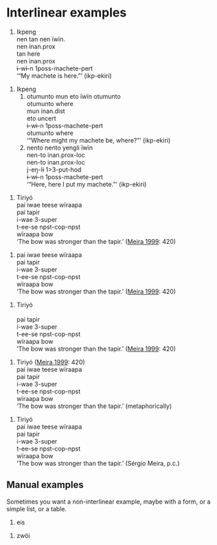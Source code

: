 
# Interlinear examples


<ol class="example">
<li class=example id ="ekiri-13">
  <div class="interlinear-wrapper">
    <div class="preamble"> Ikpeng  </div>
        <div class="text">nen tan nen ïwïn.</div>
        <div class="interlinear">
          <span class="obj">nen</span>
          <span class="gls"><span class="gloss">inan<span class="tooltiptext gloss-inan" ></span></span>.<span class="gloss">prox<span class="tooltiptext gloss-prox" ></span></span></span>
        </div>
        <div class="interlinear">
          <span class="obj">tan</span>
          <span class="gls">here</span>
        </div>
        <div class="interlinear">
          <span class="obj">nen</span>
          <span class="gls"><span class="gloss">inan<span class="tooltiptext gloss-inan" ></span></span>.<span class="gloss">prox<span class="tooltiptext gloss-prox" ></span></span></span>
        </div>
        <div class="interlinear">
          <span class="obj">ɨ-wɨ-n</span>
          <span class="gls"><span class="gloss">1<span class="tooltiptext gloss-1" ></span></span><span class="gloss">poss<span class="tooltiptext gloss-poss" ></span></span>-machete-<span class="gloss">pert<span class="tooltiptext gloss-pert" ></span></span></span>
        </div>
    <div class="ftr">‘“My machete is here.”’ (ikp-ekiri) </div>
  </div>
</li>
</ol>




<ol class="example">
    <li class="example" id="machete">
    <div class="preamble"> Ikpeng </div>
        <ol class="subexample">
                    <li class=subexample id ="machete">
  <div class="interlinear-wrapper">
    <div class="preamble">   </div>
        <div class="text">otumunto mun eto ïwïn otumunto</div>
        <div class="interlinear">
          <span class="obj">otumunto</span>
          <span class="gls">where</span>
        </div>
        <div class="interlinear">
          <span class="obj">mun</span>
          <span class="gls"><span class="gloss">inan<span class="tooltiptext gloss-inan" ></span></span>.<span class="gloss">dist<span class="tooltiptext gloss-dist" ></span></span></span>
        </div>
        <div class="interlinear">
          <span class="obj">eto</span>
          <span class="gls"><span class="gloss">uncert<span class="tooltiptext gloss-uncert" ></span></span></span>
        </div>
        <div class="interlinear">
          <span class="obj">ɨ-wɨ-n</span>
          <span class="gls"><span class="gloss">1<span class="tooltiptext gloss-1" ></span></span><span class="gloss">poss<span class="tooltiptext gloss-poss" ></span></span>-machete-<span class="gloss">pert<span class="tooltiptext gloss-pert" ></span></span></span>
        </div>
        <div class="interlinear">
          <span class="obj">otumunto</span>
          <span class="gls">where</span>
        </div>
    <div class="ftr">‘“Where might my machete be, where?”’ (ikp-ekiri) </div>
  </div>
</li>
                    <li class=subexample id ="machete">
  <div class="interlinear-wrapper">
    <div class="preamble">   </div>
        <div class="text">nento nento yengli ïwïn</div>
        <div class="interlinear">
          <span class="obj">nen-to</span>
          <span class="gls"><span class="gloss">inan<span class="tooltiptext gloss-inan" ></span></span>.<span class="gloss">prox<span class="tooltiptext gloss-prox" ></span></span>-<span class="gloss">loc<span class="tooltiptext gloss-loc" ></span></span></span>
        </div>
        <div class="interlinear">
          <span class="obj">nen-to</span>
          <span class="gls"><span class="gloss">inan<span class="tooltiptext gloss-inan" ></span></span>.<span class="gloss">prox<span class="tooltiptext gloss-prox" ></span></span>-<span class="gloss">loc<span class="tooltiptext gloss-loc" ></span></span></span>
        </div>
        <div class="interlinear">
          <span class="obj">j-eŋ-lɨ</span>
          <span class="gls"><span class="gloss">1<span class="tooltiptext gloss-1" ></span></span>><span class="gloss">3<span class="tooltiptext gloss-3" ></span></span>-put-<span class="gloss">hod<span class="tooltiptext gloss-hod" ></span></span></span>
        </div>
        <div class="interlinear">
          <span class="obj">ɨ-wɨ-n</span>
          <span class="gls"><span class="gloss">1<span class="tooltiptext gloss-1" ></span></span><span class="gloss">poss<span class="tooltiptext gloss-poss" ></span></span>-machete-<span class="gloss">pert<span class="tooltiptext gloss-pert" ></span></span></span>
        </div>
    <div class="ftr">‘“Here, here I put my machete.”’ (ikp-ekiri) </div>
  </div>
</li>
        </ol>
    </li>
</ol>




<ol class="example">
<li class=example id ="tri-1">
  <div class="interlinear-wrapper">
    <div class="preamble"> Tiriyó  </div>
        <div class="text">pai iwae teese wïraapa</div>
        <div class="interlinear">
          <span class="obj">pai</span>
          <span class="gls">tapir</span>
        </div>
        <div class="interlinear">
          <span class="obj">i-wae</span>
          <span class="gls"><span class="gloss">3<span class="tooltiptext gloss-3" ></span></span>-super</span>
        </div>
        <div class="interlinear">
          <span class="obj">t-ee-se</span>
          <span class="gls"><span class="gloss">npst<span class="tooltiptext gloss-npst" ></span></span>-<span class="gloss">cop<span class="tooltiptext gloss-cop" ></span></span>-<span class="gloss">npst<span class="tooltiptext gloss-npst" ></span></span></span>
        </div>
        <div class="interlinear">
          <span class="obj">wïraapa</span>
          <span class="gls">bow</span>
        </div>
    <div class="ftr">‘The bow was stronger than the tapir.’ (<a href='site:references/#source-triomeira1999'>Meira 1999</a>: 420) </div>
  </div>
</li>
</ol>




<ol class="example">
<li class=example id ="tri-1">
  <div class="interlinear-wrapper">
    <div class="preamble">   </div>
        <div class="text">pai iwae teese wïraapa</div>
        <div class="interlinear">
          <span class="obj">pai</span>
          <span class="gls">tapir</span>
        </div>
        <div class="interlinear">
          <span class="obj">i-wae</span>
          <span class="gls"><span class="gloss">3<span class="tooltiptext gloss-3" ></span></span>-super</span>
        </div>
        <div class="interlinear">
          <span class="obj">t-ee-se</span>
          <span class="gls"><span class="gloss">npst<span class="tooltiptext gloss-npst" ></span></span>-<span class="gloss">cop<span class="tooltiptext gloss-cop" ></span></span>-<span class="gloss">npst<span class="tooltiptext gloss-npst" ></span></span></span>
        </div>
        <div class="interlinear">
          <span class="obj">wïraapa</span>
          <span class="gls">bow</span>
        </div>
    <div class="ftr">‘The bow was stronger than the tapir.’ (<a href='site:references/#source-triomeira1999'>Meira 1999</a>: 420) </div>
  </div>
</li>
</ol>




<ol class="example">
<li class=example id ="tri-1">
  <div class="interlinear-wrapper">
    <div class="preamble"> Tiriyó  </div>
         
        <div class="interlinear">
          <span class="obj">pai</span>
          <span class="gls">tapir</span>
        </div>
        <div class="interlinear">
          <span class="obj">i-wae</span>
          <span class="gls"><span class="gloss">3<span class="tooltiptext gloss-3" ></span></span>-super</span>
        </div>
        <div class="interlinear">
          <span class="obj">t-ee-se</span>
          <span class="gls"><span class="gloss">npst<span class="tooltiptext gloss-npst" ></span></span>-<span class="gloss">cop<span class="tooltiptext gloss-cop" ></span></span>-<span class="gloss">npst<span class="tooltiptext gloss-npst" ></span></span></span>
        </div>
        <div class="interlinear">
          <span class="obj">wïraapa</span>
          <span class="gls">bow</span>
        </div>
    <div class="ftr">‘The bow was stronger than the tapir.’ (<a href='site:references/#source-triomeira1999'>Meira 1999</a>: 420) </div>
  </div>
</li>
</ol>




<ol class="example">
<li class=example id ="tri-1">
  <div class="interlinear-wrapper">
    <div class="preamble"> Tiriyó (<a href='site:references/#source-triomeira1999'>Meira 1999</a>: 420) </div>
        <div class="text">pai iwae teese wïraapa</div>
        <div class="interlinear">
          <span class="obj">pai</span>
          <span class="gls">tapir</span>
        </div>
        <div class="interlinear">
          <span class="obj">i-wae</span>
          <span class="gls"><span class="gloss">3<span class="tooltiptext gloss-3" ></span></span>-super</span>
        </div>
        <div class="interlinear">
          <span class="obj">t-ee-se</span>
          <span class="gls"><span class="gloss">npst<span class="tooltiptext gloss-npst" ></span></span>-<span class="gloss">cop<span class="tooltiptext gloss-cop" ></span></span>-<span class="gloss">npst<span class="tooltiptext gloss-npst" ></span></span></span>
        </div>
        <div class="interlinear">
          <span class="obj">wïraapa</span>
          <span class="gls">bow</span>
        </div>
    <div class="ftr">‘The bow was stronger than the tapir.’ (metaphorically) </div>
  </div>
</li>
</ol>




<ol class="example">
<li class=example id ="tri-1">
  <div class="interlinear-wrapper">
    <div class="preamble"> Tiriyó  </div>
        <div class="text">pai iwae teese wïraapa</div>
        <div class="interlinear">
          <span class="obj">pai</span>
          <span class="gls">tapir</span>
        </div>
        <div class="interlinear">
          <span class="obj">i-wae</span>
          <span class="gls"><span class="gloss">3<span class="tooltiptext gloss-3" ></span></span>-super</span>
        </div>
        <div class="interlinear">
          <span class="obj">t-ee-se</span>
          <span class="gls"><span class="gloss">npst<span class="tooltiptext gloss-npst" ></span></span>-<span class="gloss">cop<span class="tooltiptext gloss-cop" ></span></span>-<span class="gloss">npst<span class="tooltiptext gloss-npst" ></span></span></span>
        </div>
        <div class="interlinear">
          <span class="obj">wïraapa</span>
          <span class="gls">bow</span>
        </div>
    <div class="ftr">‘The bow was stronger than the tapir.’ (Sérgio Meira, p.c.) </div>
  </div>
</li>
</ol>



## Manual examples

Sometimes you want a non-interlinear example, maybe with a form, or a simple list, or a table.

<ol markdown="block" class="example">
<li class="example" markdown="block" id="manex1"><div markdown="block">eis</div>
</li>
</ol>

<ol markdown="block" class="example">
<li class="example" markdown="block" id="manex2"><div markdown="block">zwöi</div>
</li>
</ol>

